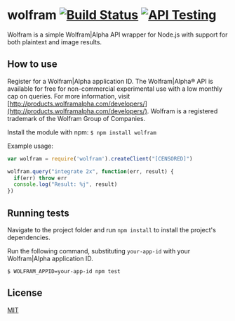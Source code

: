 wolfram [![Build Status](https://travis-ci.org/strax/node-wolfram.svg?branch=master)](https://travis-ci.org/strax/node-wolfram)
[![API Testing](https://img.shields.io/badge/API%20Test-RapidAPI-blue.svg)](https://rapidapi.com/package/WolframAlpha/functions?utm_source=WolframAlphaGithub&utm_medium=button&utm_content=Vender_Github)
=================================================

Wolfram is a simple Wolfram|Alpha API wrapper for Node.js with support for both plaintext and image results.

How to use
----------

Register for a Wolfram|Alpha application ID. The Wolfram|Alpha® API is available for free for non-commercial experimental use with a low monthly cap on queries.  For more information, visit [http://products.wolframalpha.com/developers/](http://products.wolframalpha.com/developers/). Wolfram is a registered trademark of the Wolfram Group of Companies. 

Install the module with npm:
`$ npm install wolfram`

Example usage:

```javascript
var wolfram = require('wolfram').createClient("[CENSORED]")

wolfram.query("integrate 2x", function(err, result) {
  if(err) throw err
  console.log("Result: %j", result)
})
```

Running tests
-------------

Navigate to the project folder and run `npm install` to install the project's dependencies.

Run the following command, substituting `your-app-id` with your Wolfram|Alpha application ID.

`$ WOLFRAM_APPID=your-app-id npm test`

License
-------

[MIT](https://github.com/strax/node-wolfram/blob/master/LICENSE)
